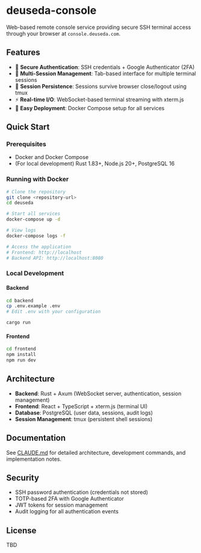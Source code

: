 # deuseda-console

Web-based remote console service providing secure SSH terminal access through your browser at `console.deuseda.com`.

## Features

- 🔐 **Secure Authentication**: SSH credentials + Google Authenticator (2FA)
- 📱 **Multi-Session Management**: Tab-based interface for multiple terminal sessions
- 💾 **Session Persistence**: Sessions survive browser close/logout using tmux
- ⚡ **Real-time I/O**: WebSocket-based terminal streaming with xterm.js
- 🐳 **Easy Deployment**: Docker Compose setup for all services

## Quick Start

### Prerequisites

- Docker and Docker Compose
- (For local development) Rust 1.83+, Node.js 20+, PostgreSQL 16

### Running with Docker

```bash
# Clone the repository
git clone <repository-url>
cd deuseda

# Start all services
docker-compose up -d

# View logs
docker-compose logs -f

# Access the application
# Frontend: http://localhost
# Backend API: http://localhost:8080
```

### Local Development

#### Backend

```bash
cd backend
cp .env.example .env
# Edit .env with your configuration

cargo run
```

#### Frontend

```bash
cd frontend
npm install
npm run dev
```

## Architecture

- **Backend**: Rust + Axum (WebSocket server, authentication, session management)
- **Frontend**: React + TypeScript + xterm.js (terminal UI)
- **Database**: PostgreSQL (user data, sessions, audit logs)
- **Session Management**: tmux (persistent shell sessions)

## Documentation

See [CLAUDE.md](./CLAUDE.md) for detailed architecture, development commands, and implementation notes.

## Security

- SSH password authentication (credentials not stored)
- TOTP-based 2FA with Google Authenticator
- JWT tokens for session management
- Audit logging for all authentication events

## License

TBD

